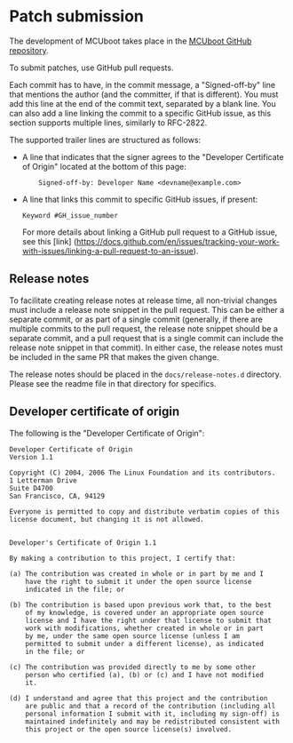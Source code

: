 # Patch submission

The development of MCUboot takes place in the [MCUboot GitHub
repository](https://github.com/mcu-tools/mcuboot).

To submit patches, use GitHub pull requests.

Each commit has to have, in the commit message, a "Signed-off-by" line
that mentions the author (and the committer, if that is different). You
must add this line at the end of the commit text, separated by a blank
line. You can also add a line linking the commit to a specific GitHub
issue, as this section supports multiple lines, similarly to RFC-2822.

The supported trailer lines are structured as follows:

- A line that indicates that the signer agrees to the "Developer
Certificate of Origin" located at the bottom of this page:

  ```
      Signed-off-by: Developer Name <devname@example.com>
  ```

- A line that links this commit to specific GitHub issues, if present:

  ```
  Keyword #GH_issue_number
  ```

  For more details about linking a GitHub pull request to a GitHub issue,
  see this [link]
  (https://docs.github.com/en/issues/tracking-your-work-with-issues/linking-a-pull-request-to-an-issue).

## Release notes

To facilitate creating release notes at release time, all non-trivial
changes must include a release note snippet in the pull request.
This can be either a separate commit, or as part of a single commit
(generally, if there are multiple commits to the pull request, the
release note snippet should be a separate commit, and a pull request
that is a single commit can include the release note snippet in that
commit).  In either case, the release notes must be included in the
same PR that makes the given change.

The release notes should be placed in the `docs/release-notes.d`
directory. Please see the readme file in that directory for specifics.

## Developer certificate of origin

The following is the "Developer Certificate of Origin":

```
Developer Certificate of Origin
Version 1.1

Copyright (C) 2004, 2006 The Linux Foundation and its contributors.
1 Letterman Drive
Suite D4700
San Francisco, CA, 94129

Everyone is permitted to copy and distribute verbatim copies of this
license document, but changing it is not allowed.


Developer's Certificate of Origin 1.1

By making a contribution to this project, I certify that:

(a) The contribution was created in whole or in part by me and I
    have the right to submit it under the open source license
    indicated in the file; or

(b) The contribution is based upon previous work that, to the best
    of my knowledge, is covered under an appropriate open source
    license and I have the right under that license to submit that
    work with modifications, whether created in whole or in part
    by me, under the same open source license (unless I am
    permitted to submit under a different license), as indicated
    in the file; or

(c) The contribution was provided directly to me by some other
    person who certified (a), (b) or (c) and I have not modified
    it.

(d) I understand and agree that this project and the contribution
    are public and that a record of the contribution (including all
    personal information I submit with it, including my sign-off) is
    maintained indefinitely and may be redistributed consistent with
    this project or the open source license(s) involved.
```
